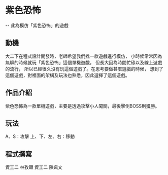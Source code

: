 # 紫色恐怖
-- 此為模仿「紫色恐怖」的遊戲

## 動機
大二下在程式設計開發時，老師希望我們找一款遊戲進行模仿，
小時候常常因為無聊的時候就玩「紫色恐怖」這個單機遊戲，
但長大因為時間忙碌以及線上遊戲的流行，
所以已經很久沒有玩這個遊戲了。在思考要做甚麼遊戲的時候，
想到了這個遊戲，對裡面的架構及玩法也熟悉，因此選擇了這個遊戲。

## 作品介紹
紫色恐怖為一款單機遊戲，主要是透過攻擊小人闖關，最後擊倒BOSS則獲勝。

## 玩法
A、S：攻擊
上、下、左、右：移動

## 程式撰寫
資工二 林孜頤
資工二 陳姵文

